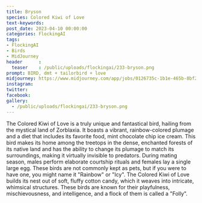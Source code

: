 ```yaml
---
title: Bryson
species: Colored Kiwi of Love
text-keywords: 
post_date: 2023-04-10 00:00:00
categories: FlockingAI
tags:
- FlockingAI
- Birds
- MidJourney 
header      :
  teaser    : /public/uploads/flockingai/233-bryson.png
prompt: BIRD, dmt + tailorbird + love
midjourney: https://www.midjourney.com/app/jobs/0126735c-1b1e-465b-8bf2-11673b4289af
instagram: 
twitter: 
facebook: 
gallery: 
  - /public/uploads/flockingai/233-bryson.png
---
```


The Colored Kiwi of Love is a truly unique and fantastical bird, hailing from the mystical land of Zorblaxia. It boasts a vibrant, rainbow-colored plumage and a diet that includes its favorite food, mint chocolate chip ice cream. This bird makes its home among the treetops in the dense, enchanted forests of its native land and has the ability to change its plumage to match its surroundings, making it virtually invisible to predators. During mating season, males perform elaborate courtship rituals and females lay a single large egg. These birds are not commonly kept as pets, but if you were to have one, you might name it "Rainbow" or "Icy". The Colored Kiwi of Love builds its nest out of soft, fluffy cotton candy, which it weaves into intricate, whimsical structures. These birds are known for their playfulness, mischievousness, and intelligence, and a flock of them is called a "Folly".
